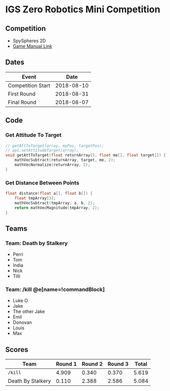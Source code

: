 # IGS Zero Robotics Mini Competition

## Competition
 
 - SpySpheres 2D
 - [Game Manual Link](http://static.zerorobotics.mit.edu/docs/hs/3DManualZRHS2015.pdf)

## Dates

Event | Date
---|---
Competition Start | 2018-08-10
First Round | 2018-08-31
Final Round | 2018-08-07

## Code

### Get Attitude To Target

```c
// getAttToTarget(array, myPos, targetPos);
// api.setAttitudeTarget(array);
void getAttToTarget(float returnArray[], float me[], float target[]) {
    mathVecSubtract(returnArray, target, me, 2);
    mathVecNormalize(returnArray, 2);
}
```

### Get Distance Between Points

```c
float distance(float a[], float b[]) {
    float tmpArray[3];
    mathVecSubtract(tmpArray, a, b, 2);
    return mathVecMagnitude(tmpArray, 2);
}
```

## Teams

### Team: Death by Stalkery

 - Perri
 - Tom
 - India
 - Nick
 - Tilli

### Team: /kill @e[name=!commandBlock]

 - Luke O
 - Jake
 - The other Jake
 - Emil
 - Donovan
 - Louis
 - Max

## Scores

Team              | Round 1 | Round 2 | Round 3 | Total
---               | ---     | ---     | ---     | ---
`/kill`           | 4.909   | 0.340   | 0.370   | 5.619
Death By Stalkery | 0.110   | 2.388   | 2.586   | 5.084



